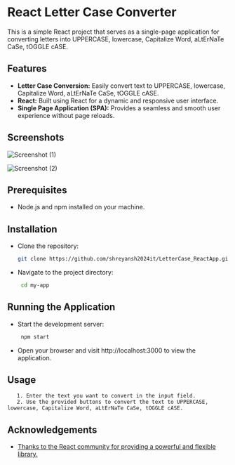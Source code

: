 
# React Letter Case Converter


This is a simple React project that serves as a single-page application for converting letters into UPPERCASE, lowercase, Capitalize Word, aLtErNaTe CaSe, tOGGLE cASE.



## Features

- **Letter Case Conversion:** Easily convert text to UPPERCASE, lowercase, Capitalize Word, aLtErNaTe CaSe, tOGGLE cASE.
- **React:** Built using React for a dynamic and responsive user interface.
- **Single Page Application (SPA):** Provides a seamless and smooth user experience without page reloads.

 ## Screenshots

  ![Screenshot (1)](https://github.com/shreyansh2024it/LetterCase_ReactApp/assets/93786597/64745f50-6337-4b61-9ede-10bcc4b327fc)
  
  ![Screenshot (2)](https://github.com/shreyansh2024it/LetterCase_ReactApp/assets/93786597/e2082c3c-1f71-4c84-b48f-b3e70970ed85)



## Prerequisites

- Node.js and npm installed on your machine.



## Installation

- Clone the repository:

   ```bash
   git clone https://github.com/shreyansh2024it/LetterCase_ReactApp.git

- Navigate to the project directory:

  ```bash
   cd my-app

## Running the Application

- Start the development server:

  ```bash
   npm start

- Open your browser and visit http://localhost:3000 to view the application.

## Usage

       1. Enter the text you want to convert in the input field.
       2. Use the provided buttons to convert the text to UPPERCASE, lowercase, Capitalize Word, aLtErNaTe CaSe, tOGGLE cASE.


## Acknowledgements

 - [Thanks to the React community for providing a powerful and flexible library.](https://react.dev/learn)
 


